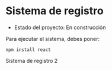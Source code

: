 <h1> Sistema de registro </h1>

- Estado del proyecto: En construcción 

Para ejecutar el sistema, debes poner:

```npm install react```

Sistema de registro 2
